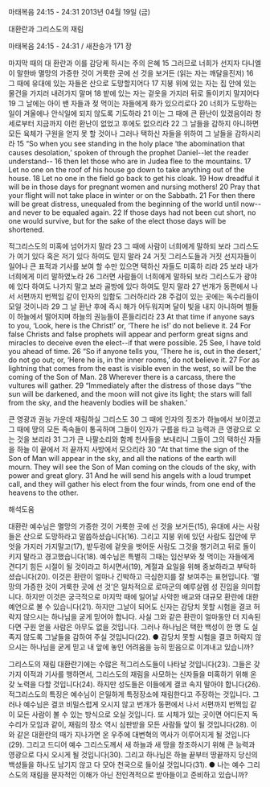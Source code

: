 마태복음 24:15 - 24:31 
2013년 04월 19일 (금)

대환란과 그리스도의 재림



마태복음 24:15 - 24:31 / 새찬송가 171 장


마지막 때의 대 환란과 이를 감당케 하시는 주의 은혜
15 그러므로 너희가 선지자 다니엘이 말한바 멸망의 가증한 것이 거룩한 곳에 선 것을 보거든 (읽는 자는 깨달을진저) 16 그 때에 유대에 있는 자들은 산으로 도망할지어다 17 지붕 위에 있는 자는 집 안에 있는 물건을 가지러 내려가지 말며 18 밭에 있는 자는 겉옷을 가지러 뒤로 돌이키지 말지어다 19 그 날에는 아이 밴 자들과 젖 먹이는 자들에게 화가 있으리로다 20 너희가 도망하는 일이 겨울에나 안식일에 되지 않도록 기도하라 21 이는 그 때에 큰 환난이 있겠음이라 창세로부터 지금까지 이런 환난이 없었고 후에도 없으리라 22 그 날들을 감하지 아니하면 모든 육체가 구원을 얻지 못 할 것이나 그러나 택하신 자들을 위하여 그 날들을 감하시리라
15 “So when you see standing in the holy place ‘the abomination that causes desolation,’ spoken of through the prophet Daniel--let the reader understand-- 16 then let those who are in Judea flee to the mountains. 17 Let no one on the roof of his house go down to take anything out of the house. 18 Let no one in the field go back to get his cloak. 19 How dreadful it will be in those days for pregnant women and nursing mothers! 20 Pray that your flight will not take place in winter or on the Sabbath. 21 For then there will be great distress, unequaled from the beginning of the world until now--and never to be equaled again. 22 If those days had not been cut short, no one would survive, but for the sake of the elect those days will be shortened.

적그리스도의 미혹에 넘어가지 말라
23 그 때에 사람이 너희에게 말하되 보라 그리스도가 여기 있다 혹은 저기 있다 하여도 믿지 말라 24 거짓 그리스도들과 거짓 선지자들이 일어나 큰 표적과 기사를 보여 할 수만 있으면 택하신 자들도 미혹하 리라 25 보라 내가 너희에게 미리 말하였노라 26 그러면 사람들이 너희에게 말하되 보라 그리스도가 광야에 있다 하여도 나가지 말고 보라 골방에 있다 하여도 믿지 말라 27 번개가 동편에서 나서 서편까지 번쩍임 같이 인자의 임함도 그러하리라 28 주검이 있는 곳에는 독수리들이 모일 것이니라 29 그 날 환난 후에 즉시 해가 어두워지며 달이 빛을 내지 아니하며 별들이 하늘에서 떨어지며 하늘의 권능들이 흔들리리라
23 At that time if anyone says to you, ‘Look, here is the Christ!’ or, ‘There he is!’ do not believe it. 24 For false Christs and false prophets will appear and perform great signs and miracles to deceive even the elect--if that were possible. 25 See, I have told you ahead of time. 26 “So if anyone tells you, ‘There he is, out in the desert,’ do not go out; or, ‘Here he is, in the inner rooms,’ do not believe it. 27 For as lightning that comes from the east is visible even in the west, so will be the coming of the Son of Man. 28 Wherever there is a carcass, there the vultures will gather. 29 “Immediately after the distress of those days “‘the sun will be darkened, and the moon will not give its light; the stars will fall from the sky, and the heavenly bodies will be shaken.’

큰 영광과 권능 가운데 재림하실 그리스도
30 그 때에 인자의 징조가 하늘에서 보이겠고 그 때에 땅의 모든 족속들이 통곡하며 그들이 인자가 구름을 타고 능력과 큰 영광으로 오는 것을 보리라 31 그가 큰 나팔소리와 함께 천사들을 보내리니 그들이 그의 택하신 자들을 하늘 이 끝에서 저 끝까지 사방에서 모으리라
30 “At that time the sign of the Son of Man will appear in the sky, and all the nations of the earth will mourn. They will see the Son of Man coming on the clouds of the sky, with power and great glory. 31 And he will send his angels with a loud trumpet call, and they will gather his elect from the four winds, from one end of the heavens to the other.

해석도움





대환란
예수님은 멸망의 가증한 것이 거룩한 곳에 선 것을 보거든(15), 유대에 사는 사람들은 산으로 도망하라고 말씀하셨습니다(16). 그리고 지붕 위에 있던 사람도 집안에 무엇을 가지러 가지말고(17), 밭두렁에 겉옷을 벗어둔 사람도 그것을 챙기려고 뒤로 돌이키지 말라고 경고했습니다(18). 예수님은 특별히 그때는 임산부와 젖 먹이는 자들에게 견디기 힘든 시절이 될 것이라고 하시면서(19), 계절과 요일을 위해 중보하라고 부탁하셨습니다(20). 이것은 환란이 얼마나 긴박하고 극심한지를 잘 보여주는 표현입니다. ‘멸망의 가증한 것이 거룩한 곳에 선 것’은 일차적으로 로마군의 예루살렘 성 진입을 의미합니다. 하지만 이것은 궁극적으로 마지막 때에 일어날 사악한 배교와 대규모 환란에 대한 예언으로 볼 수 있습니다(21). 하지만 그날이 되어도 신자는 감당치 못할 시험을 결코 허락지 않으시는 하나님을 굳게 믿어야 합니다. 사실 그와 같은 환란이 얼마동안 더 지속된다면 구원 얻을 사람은 아무도 없을 것입니다. 그러나 하나님은 택한 백성이 한 명 도 실족지 않도록 그날들을 감하여 주실 것입니다(22).
● 감당치 못할 시험을 결코 허락지 않으시는 하나님을 굳게 믿고 내 앞에 놓인 어려움을 능히 믿음으로 이겨내고 있습니까?

그리스도의 재림
대환란기에는 수많은 적그리스도들이 나타날 것입니다(23). 그들은 갖가지 이적과 기사를 행하면서, 그리스도의 재림을 사모하는 신자들을 미혹하기 위해 온갖 노력을 다할 것입니다(24). 하지만 성도들은 이들에게 결코 속지 말아야 합니다(26). 적그리스도의 특징은 예수님이 은밀하게 특정장소에 재림한다고 주장하는 것입니다. 그러나 예수님은 결코 비밀스럽게 오시지 않고 번개가 동편에서 나서 서편까지 번쩍임 같이 모든 사람이 볼 수 있는 방식으로 오실 것입니다. 또 시체가 있는 곳이면 어디든지 독수리가 모임과 같이, 재림의 장소 역시 심판받을 모든 사람들 앞이 될 것입니다(28). 이와 같은 대환란의 때가 지나가면 온 우주에 대변혁의 역사가 이루어지게 될 것입니다(29). 그리고 드디어 예수 그리스도께서 새 하늘과 새 땅을 창조하시기 위해 큰 능력과 영광으로 다시 오시게 될 것입니다(30). 그리고 하나님은 하늘 끝부터 땅끝까지 당신의 백성들을 하나도 남기지 않고 다 모아 천국으로 들이실 것입니다(31).
● 나는 예수 그리스도의 재림을 문자적인 이해가 아닌 전인격적으로 받아들이고 준비하고 있습니까?